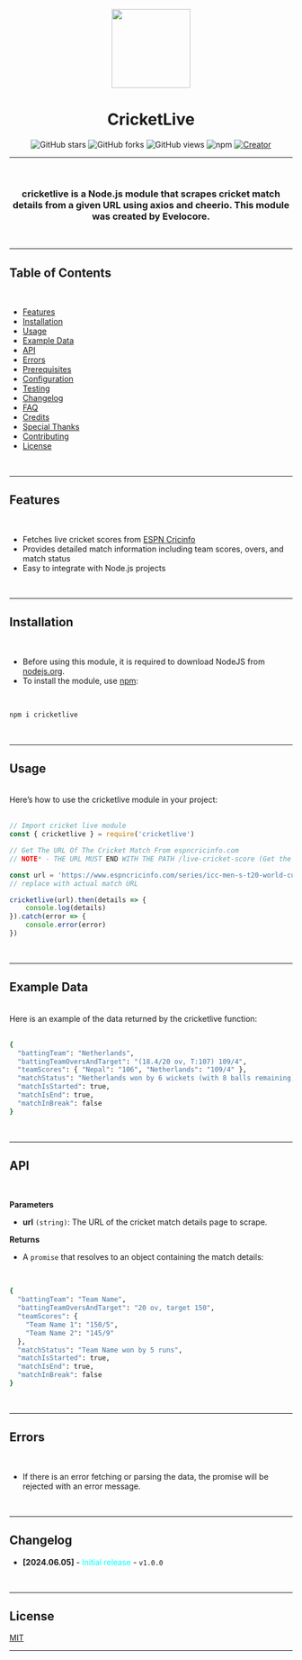 <br><br>
<p align="center">
<img width="140" src="https://i.ibb.co/9bWQGVP/image.png">
</p>

<h1 align="center">CricketLive</h1>

<div align="center">

  ![GitHub stars](https://img.shields.io/github/stars/prabhasha2006/cricketlive.svg?style=social)
  ![GitHub forks](https://img.shields.io/github/forks/prabhasha2006/cricketlive.svg?style=social)
  ![GitHub views](https://hits.seeyoufarm.com/api/count/incr/badge.svg?url=https://github.com/prabhasha2006/cricketlive)
  ![npm](https://img.shields.io/npm/dt/cricketlive.svg)
  [![Creator](https://img.shields.io/badge/creator-prabhasha2006-blue.svg)](https://github.com/prabhasha2006)

</div>

<hr>
<br>
<h3 align="center">cricketlive is a Node.js module that scrapes cricket match details from a given URL using axios and cheerio. This module was created by Evelocore.</h3>
<br>

<hr>

## Table of Contents
<br>

- [Features](#features)
- [Installation](#installation)
- [Usage](#usage)
- [Example Data](#example-data)
- [API](#api)
- [Errors](#errors)
- [Prerequisites](#prerequisites)
- [Configuration](#configuration)
- [Testing](#testing)
- [Changelog](#changelog)
- [FAQ](#faq)
- [Credits](#credits)
- [Special Thanks](#special-thanks)
- [Contributing](#contributing)
- [License](#license)

<br>
<hr>

## Features
<br>

- Fetches live cricket scores from [ESPN Cricinfo]()
- Provides detailed match information including team scores, overs, and match status
- Easy to integrate with Node.js projects

<br>

<hr>

## Installation
<br>

- Before using this module, it is required to download NodeJS from [nodejs.org](https://nodejs.org).
- To install the module, use [npm](https://www.npmjs.com/package/cricketlive):
<br>

```bash
npm i cricketlive
```

<br>
<hr>

## Usage
<br>
Here’s how to use the cricketlive module in your project:
<br><br>

```javascript
// Import cricket live module
const { cricketlive } = require('cricketlive')

// Get The URL Of The Cricket Match From espncricinfo.com 
// NOTE* - THE URL MUST END WITH THE PATH /live-cricket-score (Get the URL by going into summary section of the Match).

const url = 'https://www.espncricinfo.com/series/icc-men-s-t20-world-cup-2024-1411166/nepal-vs-netherlands-7th-match-group-d-1415707/live-cricket-score'
// replace with actual match URL

cricketlive(url).then(details => {
    console.log(details)
}).catch(error => {
    console.error(error)
})
```

<br>
<hr>

## Example Data
<br>
Here is an example of the data returned by the cricketlive function:
<br><br>

```bash
{
  "battingTeam": "Netherlands",
  "battingTeamOversAndTarget": "(18.4/20 ov, T:107) 109/4",
  "teamScores": { "Nepal": "106", "Netherlands": "109/4" },
  "matchStatus": "Netherlands won by 6 wickets (with 8 balls remaining)",
  "matchIsStarted": true,
  "matchIsEnd": true,
  "matchInBreak": false
}
```

<br>
<hr>

## API
<br>

<b> Parameters </b>
<br>

- <b>url</b> `(string)`: The URL of the cricket match details page to scrape.

<b> Returns </b>
<br>
- A `promise` that resolves to an object containing the match details:

<br>

```bash
{
  "battingTeam": "Team Name",
  "battingTeamOversAndTarget": "20 ov, target 150",
  "teamScores": {
    "Team Name 1": "150/5",
    "Team Name 2": "145/9"
  },
  "matchStatus": "Team Name won by 5 runs",
  "matchIsStarted": true,
  "matchIsEnd": true,
  "matchInBreak": false
}
```

<br>
<hr>

## Errors
<br>

- If there is an error fetching or parsing the data, the promise will be rejected with an error message.

<br>
<hr>

## Changelog

- <b>[2024.06.05]</b> - <font color="aqua">Initial release</font> - `v1.0.0`

<br>
<hr>

## License

[MIT](https://choosealicense.com/licenses/mit/)


<hr>
